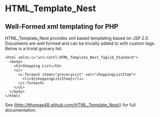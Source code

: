 HTML_Template_Nest
==================
Well-Formed xml templating for PHP
----------------------------------

HTML_Template_Nest provides xml based templating based on JSP 2.0. Documents are well formed and can be trivially added to with custom tags. Below is a trivial grocery list.

    <html xmlns:c="urn:nsttl:HTML_Template_Nest_Taglib_Standard">
      <body>
        <h3>Shopping List</h3>
        <ul>
          <c:foreach items="groceryList" var="shoppingListItem">
            <li>${shoppingListItem}</li>
          </c:foreach>
        </ul>
      </body>
    </html>

See (http://tthomas48.github.com/HTML_Template_Nest/) for full documentation. 
